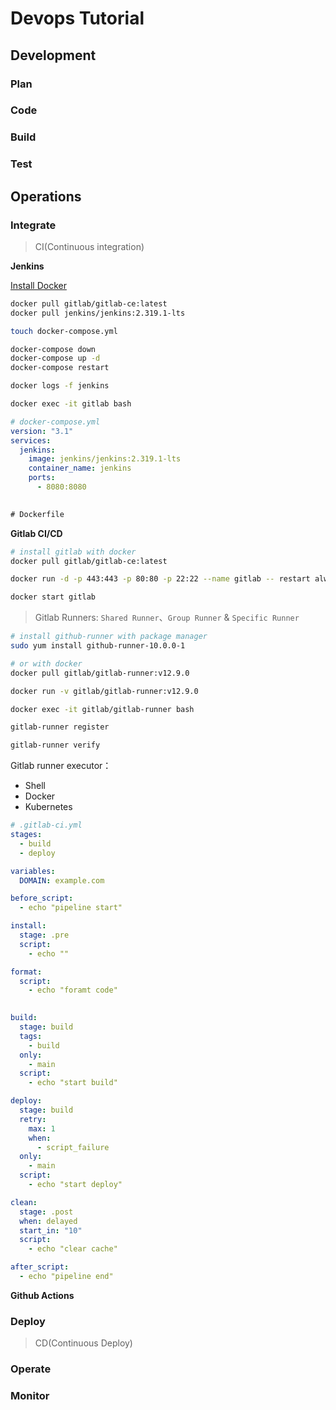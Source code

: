 # Devops Tutorial

## Development

### Plan

### Code

### Build

### Test

## Operations

### Integrate

> CI(Continuous integration)

__Jenkins__

[Install Docker](https://docs.docker.com/engine/install/)

```sh
docker pull gitlab/gitlab-ce:latest
docker pull jenkins/jenkins:2.319.1-lts

touch docker-compose.yml

docker-compose down
docker-compose up -d
docker-compose restart

docker logs -f jenkins

docker exec -it gitlab bash

```

```yml
# docker-compose.yml
version: "3.1"
services:
  jenkins:
    image: jenkins/jenkins:2.319.1-lts
    container_name: jenkins
    ports:
      - 8080:8080
    

```

```txt
# Dockerfile


```

__Gitlab CI/CD__

```sh
# install gitlab with docker
docker pull gitlab/gitlab-ce:latest

docker run -d -p 443:443 -p 80:80 -p 22:22 --name gitlab -- restart always gitlab/gitlab-ce

docker start gitlab

```

> Gitlab Runners: `Shared Runner`、`Group Runner` & `Specific Runner`

```sh
# install github-runner with package manager
sudo yum install github-runner-10.0.0-1

# or with docker
docker pull gitlab/gitlab-runner:v12.9.0

docker run -v gitlab/gitlab-runner:v12.9.0

docker exec -it gitlab/gitlab-runner bash

gitlab-runner register

gitlab-runner verify

```

Gitlab runner executor：

- Shell
- Docker
- Kubernetes


```yml
# .gitlab-ci.yml
stages:
  - build
  - deploy

variables:
  DOMAIN: example.com

before_script:
  - echo "pipeline start"

install:
  stage: .pre
  script:
    - echo ""

format:
  script:
    - echo "foramt code"
  

build:
  stage: build
  tags:
    - build
  only:
    - main
  script:
    - echo "start build"

deploy:
  stage: build
  retry:
    max: 1
    when:
      - script_failure
  only:
    - main
  script:
    - echo "start deploy"

clean:
  stage: .post
  when: delayed
  start_in: "10"
  script:
    - echo "clear cache"

after_script:
  - echo "pipeline end"

```



__Github Actions__



### Deploy

> CD(Continuous Deploy)


### Operate

### Monitor
